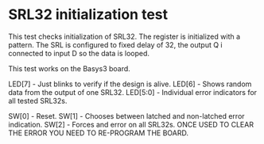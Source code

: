 # SRL32 initialization test

This test checks initialization of SRL32. The register is initialized with a
pattern. The SRL is configured to fixed delay of 32, the output Q i connected
to input D so the data is looped.

This test works on the Basys3 board.

LED[7]   - Just blinks to verify if the design is alive.
LED[6]   - Shows random data from the output of one SRL32.
LED[5:0] - Individual error indicators for all tested SRL32s.

SW[0]    - Reset.
SW[1]    - Chooses between latched and non-latched error indication.
SW[2]    - Forces and error on all SRL32s. ONCE USED TO CLEAR THE ERROR YOU NEED
           TO RE-PROGRAM THE BOARD.

